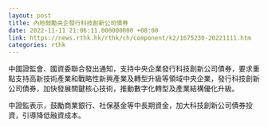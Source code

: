 ```yaml
---
layout: post
title: 內地鼓勵央企發行科技創新公司債券
date: 2022-11-11 21:06:11.000000000 +08:00
link: https://news.rthk.hk/rthk/ch/component/k2/1675230-20221111.htm
categories: rthk
---
```


中國證監會、國資委聯合發出通知，支持中央企業發行科技創新公司債券，要求重點支持高新技術產業和戰略性新興產業及轉型升級等領域中央企業，發行科技創新公司債券，加快發展關鍵核心技術，推動數字化轉型及產業結構優化升級。

中證監表示，鼓勵商業銀行、社保基金等中長期資金，加大科技創新公司債券投資，引導降低融資成本。
